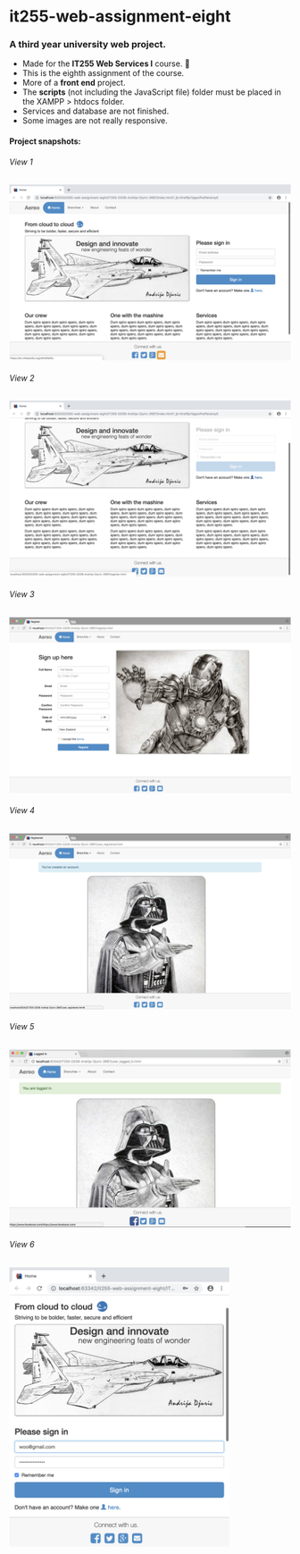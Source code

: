 # it255-web-assignment-eight
<h3>A third year university web project.</h3>
<ul>
  <li>Made for the <b>IT255 Web Services I</b> course. 🍏</li>
  <li>This is the eighth assignment of the course.</li>
  <li>More of a <b>front end</b> project.</li>
  <li>The <b>scripts</b> (not including the JavaScript file) folder must be placed in the XAMPP > htdocs folder.</li>
  <li>Services and database are not finished.</li>
  <li>Some images are not really responsive.</li>
</ul>

#### Project snapshots: 
<h6>View 1</h6>
<img src="screen-capture/view-1.png" alt="View 1">
<h6>View 2</h6>
<img src="screen-capture/view-2.png" alt="View 2">
<h6>View 3</h6>
<img src="screen-capture/view-3.png" alt="View 3">
<h6>View 4</h6>
<img src="screen-capture/view-4.png" alt="View 4">
<h6>View 5</h6>
<img src="screen-capture/view-5.png" alt="View 5">
<h6>View 6</h6>
<img src="screen-capture/view-6.png" height="500" alt="View 6">


